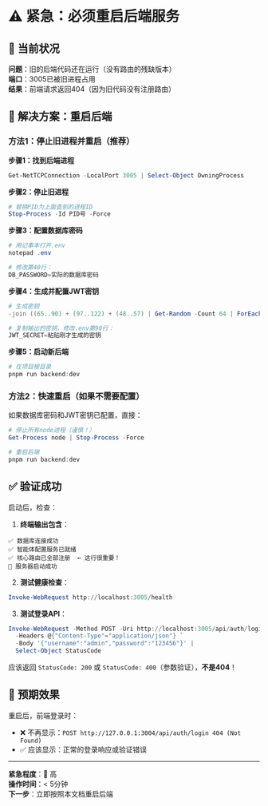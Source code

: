 # ⚠️ 紧急：必须重启后端服务

## 🔴 当前状况

**问题**：旧的后端代码还在运行（没有路由的残缺版本）  
**端口**：3005已被旧进程占用  
**结果**：前端请求返回404（因为旧代码没有注册路由）  

## 🔧 解决方案：重启后端

### 方法1：停止旧进程并重启（推荐）

**步骤1：找到后端进程**
```powershell
Get-NetTCPConnection -LocalPort 3005 | Select-Object OwningProcess
```

**步骤2：停止旧进程**
```powershell
# 替换PID为上面查到的进程ID
Stop-Process -Id PID号 -Force
```

**步骤3：配置数据库密码**
```powershell
# 用记事本打开.env
notepad .env

# 修改第40行：
DB_PASSWORD=实际的数据库密码
```

**步骤4：生成并配置JWT密钥**
```powershell
# 生成密钥
-join ((65..90) + (97..122) + (48..57) | Get-Random -Count 64 | ForEach-Object {[char]$_})

# 复制输出的密钥，修改.env第90行：
JWT_SECRET=粘贴刚才生成的密钥
```

**步骤5：启动新后端**
```powershell
# 在项目根目录
pnpm run backend:dev
```

### 方法2：快速重启（如果不需要配置）

如果数据库密码和JWT密钥已配置，直接：

```powershell
# 停止所有node进程（谨慎！）
Get-Process node | Stop-Process -Force

# 重启后端
pnpm run backend:dev
```

## ✅ 验证成功

启动后，检查：

1. **终端输出包含**：
```
✅ 数据库连接成功
✅ 智能体配置服务已就绪
✅ 核心路由已全部注册  ← 这行很重要！
🚀 服务器启动成功
```

2. **测试健康检查**：
```powershell
Invoke-WebRequest http://localhost:3005/health
```

3. **测试登录API**：
```powershell
Invoke-WebRequest -Method POST -Uri http://localhost:3005/api/auth/login `
  -Headers @{"Content-Type"="application/json"} `
  -Body '{"username":"admin","password":"123456"}' | 
  Select-Object StatusCode
```

应该返回 `StatusCode: 200` 或 `StatusCode: 400`（参数验证），**不是404**！

## 🎯 预期效果

重启后，前端登录时：
- ❌ 不再显示：`POST http://127.0.0.1:3004/api/auth/login 404 (Not Found)`
- ✅ 应该显示：正常的登录响应或验证错误

---

**紧急程度**：🔴 高  
**操作时间**：< 5分钟  
**下一步**：立即按照本文档重启后端

